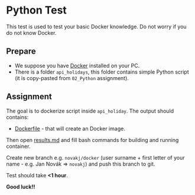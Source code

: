 # Python Test

This test is used to test your basic Docker knowledge. Do not worry if you do not know Docker.

## Prepare

- We suppose you have [Docker](https://www.docker.com/products/docker-desktop) installed on your PC.
- There is a folder `api_holidays`, this folder contains simple Python script (it is copy-pasted from `02_Python` assignment).

## Assignment

The goal is to dockerize script inside `api_holiday`. The output should contains:

- [Dockerfile](Dockerfile) - that will create an Docker image.

Then open [results.md](results.md) and fill bash commands for building and running container.

Create new branch e.g. `novakj/docker` (user surname + first letter of your name - e.g. Jan Novák => `novakj`) and push this branch to git.

Test should take **<1 hour**.

**Good luck!!**